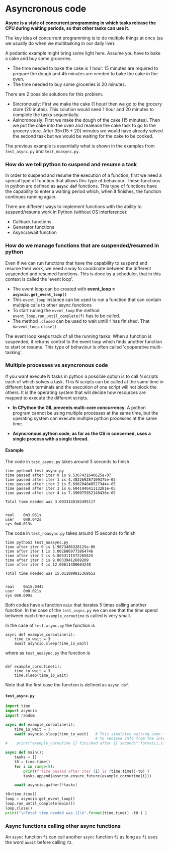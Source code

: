 # Asyncronous code

**Async is a style of concurrent programming in which tasks release the CPU during waiting periods, so that other tasks can use it.**

The key idea of concurrent programming is to do multiple things at once (as we usually do when we multitasking in our daily live).

A pedantic example might bring some light here. Assume you have to bake a cake and buy some groceries.

- The time needed to bake the cake is 1 hour: 15 minutes are required to prepare the dough and 45 minutes are needed to bake  the cake in the oven.
- The time needed to buy some groceries is 20 minutes.

There are 2 possible solutions for this problem.

- Sincronously: First we make the cake (1 hour) then we go to the grocery store (20 inutes). This solution would need 1 hour and 20 minutes to complete the tasks sequentially.
- Asincronously: First we make the dough of the cake (15 minutes). Then we put the cake into the oven and realease the cake task to go to the grocery store. After 35=(15 + 20) minutes we would have already solved the second task but we would be waiting for the cake to be cooked. 

The previous example is essentially what is shown in  the examples from `test_async.py` and  `test_noasync.py`. 



### How do we tell python to suspend and resume a task

In order to suspend and resume the execution of a function, first we need a special type of function that allows this type of behaviour. These functions in python are defined as  **`async def`** functions. This type of functions have the capability to enter a waiting period which, when it finishes, the function continues running again.

There are different ways to implement functions with the ability to suspend/resume work in Python (without OS interference):

- Callback functions
- Generator functions
- Async/await function



### How do we manage functions that are suspended/resumed in python

Even if we can run functions that have the capability to suspend and resume their work, we need a way to coordinate between the different suspended and resumed functions. This is done by a scheduler, that in this context is called the 'event loop'. 

- The event loop can be created with **event_loop = `asyncio.get_event_loop()`**
- This `event_loop` instance can be used to run a function that can contain multiple calls to other async functions
- To start runing the `event_loop`  the method `event_loop.run_until_complete(f)` has to be called.
- The method `.closed` can be used to wait untill `f` has finished. That is`event_loop.close()` 

The event loop keeps track of all the running tasks.  When a function is suspended, it returns control to the event loop which finds another function to start or resume. This type of behaviour is often called 'cooperative multi-tasking'.



### Multiple processes vs asyncronous code

If you want execute  N tasks in python a possible option is to call N scripts each of which solves a task. This N scripts can be called at the same time in different bash terminals and the execution of one script will not block the others. It is the operating system that will decide how resources are mapped to execute the different scripts. 

- **In CPython the GIL prevents multi-core concurrency**. A python program cannot be using multiple processes at the same time, but the operating system can execute multiple python processes at the same time.

- **Asyncronous python code, as far as the OS in concerned, uses a single process with a single thread.**



#### Example

The code in  `test_async.py` takes around 3 seconds to finish

```
time python3 test_async.py
time passed after iter 0 is 9.5367431640625e-07
time passed after iter 1 is 4.482269287109375e-05
time passed after iter 2 is 5.698204040527344e-05
time passed after iter 3 is 6.604194641113281e-05
time passed after iter 4 is 7.390975952148438e-05

Total time needed was 3.0033140182495117


real	0m3.061s
user	0m0.042s
sys	0m0.013s
```

The code in `test_noasync.py` takes around 15 seconds fo finish

```
time python3 test_noasync.py
time after iter 0 is 1.9073486328125e-06
time after iter 1 is 3.0026869773864746
time after iter 2 is 6.0033111572265625
time after iter 3 is 9.00339412689209
time after iter 4 is 12.00611400604248

Total time needed was 15.011099815368652


real	0m15.044s
user	0m0.021s
sys	0m0.009s
```

Both codes have a function `main` that iterates 5 times calling another function. In the case of the `test_async.py` we can see that the time spend between each time `example_coroutine` is called is very small. 

 In the case of `test_async.py` the function is

```
async def example_coroutine(i):
    time_io_wait = 3
    await asyncio.sleep(time_io_wait)  
```

where as `test_noasync.py` the function is

```

def example_coroutine(i):
    time_io_wait = 3
    time.sleep(time_io_wait) 
```

Note that the first case the function is defined as `async def`.



####  `test_async.py` 

```python
import time
import asyncio
import random

async def example_coroutine(i):
    time_io_wait = 3
    await asyncio.sleep(time_io_wait)   # This simulates waiting some function 
                                        # to recieve info from the internet for example
#    print("example_coroutine {} finished after {} seconds".format(i,time_io_wait))

async def main():
    tasks = []
    t0 = time.time()
    for i in range(5):
        print(f'time passed after iter {i} is {time.time()-t0}')
        tasks.append(asyncio.ensure_future(example_coroutine(i)))

    await asyncio.gather(*tasks)

t0=time.time()
loop = asyncio.get_event_loop()
loop.run_until_complete(main())
loop.close()
print("\nTotal time needed was {}\n".format(time.time() -t0 ) )
```







### Async functions calling other async functions

An `async` function `f1` can call another `async` function `f2` as long as `f1` uses the word  `await` before calling `f2`. 

